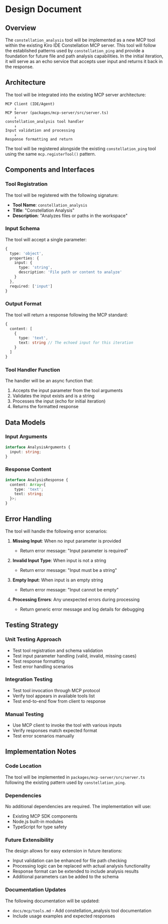 # Design Document

## Overview

The `constellation_analysis` tool will be implemented as a new MCP tool within the existing Kiro IDE Constellation MCP server. This tool will follow the established patterns used by `constellation_ping` and provide a foundation for future file and path analysis capabilities. In the initial iteration, it will serve as an echo service that accepts user input and returns it back in the response.

## Architecture

The tool will be integrated into the existing MCP server architecture:

```
MCP Client (IDE/Agent)
    ↓
MCP Server (packages/mcp-server/src/server.ts)
    ↓
constellation_analysis tool handler
    ↓
Input validation and processing
    ↓
Response formatting and return
```

The tool will be registered alongside the existing `constellation_ping` tool using the same `mcp.registerTool()` pattern.

## Components and Interfaces

### Tool Registration

The tool will be registered with the following signature:
- **Tool Name**: `constellation_analysis`
- **Title**: "Constellation Analysis"
- **Description**: "Analyzes files or paths in the workspace"

### Input Schema

The tool will accept a single parameter:
```typescript
{
  type: 'object',
  properties: {
    input: {
      type: 'string',
      description: 'File path or content to analyze'
    }
  },
  required: ['input']
}
```

### Output Format

The tool will return a response following the MCP standard:
```typescript
{
  content: [
    {
      type: 'text',
      text: string // The echoed input for this iteration
    }
  ]
}
```

### Tool Handler Function

The handler will be an async function that:
1. Accepts the input parameter from the tool arguments
2. Validates the input exists and is a string
3. Processes the input (echo for initial iteration)
4. Returns the formatted response

## Data Models

### Input Arguments
```typescript
interface AnalysisArguments {
  input: string;
}
```

### Response Content
```typescript
interface AnalysisResponse {
  content: Array<{
    type: 'text';
    text: string;
  }>;
}
```

## Error Handling

The tool will handle the following error scenarios:

1. **Missing Input**: When no input parameter is provided
   - Return error message: "Input parameter is required"

2. **Invalid Input Type**: When input is not a string
   - Return error message: "Input must be a string"

3. **Empty Input**: When input is an empty string
   - Return error message: "Input cannot be empty"

4. **Processing Errors**: Any unexpected errors during processing
   - Return generic error message and log details for debugging

## Testing Strategy

### Unit Testing Approach
- Test tool registration and schema validation
- Test input parameter handling (valid, invalid, missing cases)
- Test response formatting
- Test error handling scenarios

### Integration Testing
- Test tool invocation through MCP protocol
- Verify tool appears in available tools list
- Test end-to-end flow from client to response

### Manual Testing
- Use MCP client to invoke the tool with various inputs
- Verify responses match expected format
- Test error scenarios manually

## Implementation Notes

### Code Location
The tool will be implemented in `packages/mcp-server/src/server.ts` following the existing pattern used by `constellation_ping`.

### Dependencies
No additional dependencies are required. The implementation will use:
- Existing MCP SDK components
- Node.js built-in modules
- TypeScript for type safety

### Future Extensibility
The design allows for easy extension in future iterations:
- Input validation can be enhanced for file path checking
- Processing logic can be replaced with actual analysis functionality
- Response format can be extended to include analysis results
- Additional parameters can be added to the schema

### Documentation Updates
The following documentation will be updated:
- `docs/mcp/tools.md` - Add constellation_analysis tool documentation
- Include usage examples and expected responses